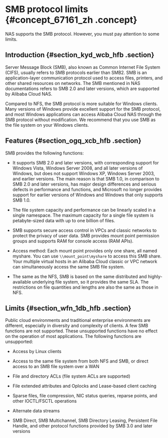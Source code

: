 # SMB protocol limits {#concept_67161_zh .concept}

NAS supports the SMB protocol. However, you must pay attention to some limits.

## Introduction {#section_kyd_wcb_hfb .section}

Server Message Block \(SMB\), also known as Common Internet File System \(CIFS\), usually refers to SMB protocols earlier than SMB2. SMB is an application-layer communication protocol used to access files, printers, and other shared resources on networks. The SMB mentioned in NAS documentations refers to SMB 2.0 and later versions, which are supported by Alibaba Cloud NAS.

Compared to NFS, the SMB protocol is more suitable for Windows clients. Many versions of Windows provide excellent support for the SMB protocol, and most Windows applications can access Alibaba Cloud NAS through the SMB protocol without modification. We recommend that you use SMB as the file system on your Windows clients.

## Features {#section_ogq_xcb_hfb .section}

SMB provides the following functions:

-   It supports SMB 2.0 and later versions, with corresponding support for Windows Vista, Windows Server 2008, and all later versions of Windows, but does not support Windows XP, Windows Server 2003, and earlier versions. The main reason is that SMB 1.0, in comparison to SMB 2.0 and later versions, has major design differences and serious defects in performance and functions, and Microsoft no longer provides support for earlier versions of Windows and Windows that only supports SMB 1.0.

-   The file system capacity and performance can be linearly scaled in a single namespace. The maximum capacity for a single file system is petabyte-sized data with up to one billion of files.

-   SMB supports secure access control in VPCs and classic networks to protect the privacy of user data. SMB provides mount point permission groups and supports RAM for console access \(RAM APIs\).

-   Access method: Each mount point provides only one share, all named myshare. You can use `\\mount_point\myshare` to access this SMB share. Your multiple virtual hosts in an Alibaba Cloud classic or VPC network can simultaneously access the same SMB file system.

-   The same as the NFS, SMB is based on the same distributed and highly-available underlying file system, so it provides the same SLA. The restrictions on file quantities and lengths are also the same as those in NFS.


## Limits {#section_wfn_1db_hfb .section}

Public cloud environments and traditional enterprise environments are different, especially in diversity and complexity of clients. A few SMB functions are not supported. These unsupported functions have no effect on the operation of most applications. The following functions are unsupported:

-   Access by Linux clients

-   Access to the same file system from both NFS and SMB, or direct access to an SMB file system over a WAN

-   File and directory ACLs \(file system ACLs are supported\)

-   File extended attributes and Oplocks and Lease-based client caching

-   Sparse files, file compression, NIC status queries, reparse points, and other IOCTL/FSCTL operations

-   Alternate data streams

-   SMB Direct, SMB Multichannel, SMB Directory Leasing, Persistent File Handle, and other protocol functions provided by SMB 3.0 and later versions


